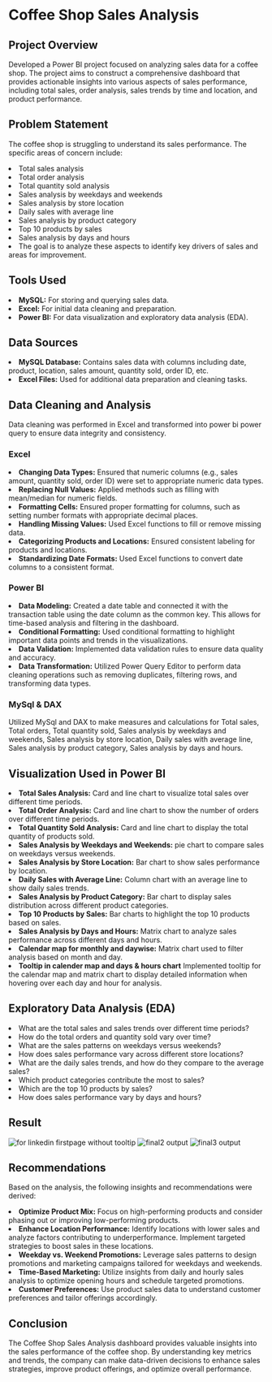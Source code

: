 # Coffee Shop Sales Analysis

## Project Overview
Developed a Power BI project focused on analyzing sales data for a coffee shop. The project aims to construct a comprehensive dashboard that provides actionable insights into various aspects of sales performance, including total sales, order analysis, sales trends by time and location, and product performance.

## Problem Statement
The coffee shop is struggling to understand its sales performance. The specific areas of concern include:
<li>Total sales analysis</li>
<li>Total order analysis</li>
<li>Total quantity sold analysis</li>
<li>Sales analysis by weekdays and weekends</li>
<li>Sales analysis by store location</li>
<li>Daily sales with average line</li>
<li>Sales analysis by product category</li>
<li>Top 10 products by sales</li>
<li>Sales analysis by days and hours</li>
<li>The goal is to analyze these aspects to identify key drivers of sales and areas for improvement.</li>

## Tools Used
<li><b>MySQL:</b> For storing and querying sales data.</li>
<li><b>Excel:</b> For initial data cleaning and preparation.</li>
<li><b>Power BI:</b> For data visualization and exploratory data analysis (EDA).</li>

## Data Sources
<li><b>MySQL Database:</b> Contains sales data with columns including date, product, location, sales amount, quantity sold, order ID, etc.</li>
<li><b>Excel Files:</b> Used for additional data preparation and cleaning tasks.</li>

## Data Cleaning and Analysis
Data cleaning was performed in Excel and transformed into power bi power query to ensure data integrity and consistency.

### Excel
<li><b>Changing Data Types:</b> Ensured that numeric columns (e.g., sales amount, quantity sold, order ID) were set to appropriate numeric data types.</li>
<li><b>Replacing Null Values:</b> Applied methods such as filling with mean/median for numeric fields.</li>
<li><b>Formatting Cells:</b> Ensured proper formatting for columns, such as setting number formats with appropriate decimal places.</li>
<li><b>Handling Missing Values:</b> Used Excel functions to fill or remove missing data.</li>
<li><b>Categorizing Products and Locations:</b> Ensured consistent labeling for products and locations.</li>
<li><b>Standardizing Date Formats:</b> Used Excel functions to convert date columns to a consistent format.</li>

### Power BI
<li><b>Data Modeling:</b> Created a date table and connected it with the transaction table using the date column as the common key. This allows for time-based analysis and filtering in the dashboard.</li>
<li><b>Conditional Formatting:</b> Used conditional formatting to highlight important data points and trends in the visualizations.</li>
<li><b>Data Validation:</b> Implemented data validation rules to ensure data quality and accuracy.</li>
<li><b>Data Transformation:</b> Utilized Power Query Editor to perform data cleaning operations such as removing duplicates, filtering rows, and transforming data types.</li>

### MySql & DAX
Utilized MySql and DAX to make measures and calculations for Total sales, Total orders, Total quantity sold, Sales analysis by weekdays and weekends, Sales analysis by store location, Daily sales with average line, Sales analysis by product category, Sales analysis by days and hours.

## Visualization Used in Power BI
<li><b>Total Sales Analysis:</b> Card and line chart to visualize total sales over different time periods.</li>
<li><b>Total Order Analysis:</b> Card and line chart to show the number of orders over different time periods.</li>
<li><b>Total Quantity Sold Analysis:</b> Card and line chart to display the total quantity of products sold.</li>
<li><b>Sales Analysis by Weekdays and Weekends:</b> pie chart to compare sales on weekdays versus weekends.</li>
<li><b>Sales Analysis by Store Location:</b> Bar chart to show sales performance by location.</li>
<li><b>Daily Sales with Average Line:</b> Column chart with an average line to show daily sales trends.</li>
<li><b>Sales Analysis by Product Category:</b> Bar chart to display sales distribution across different product categories.</li>
<li><b>Top 10 Products by Sales:</b> Bar charts to highlight the top 10 products based on sales.</li>
<li><b>Sales Analysis by Days and Hours:</b> Matrix chart to analyze sales performance across different days and hours.</li>
<li><b>Calendar map for monthly and daywise:</b> Matrix chart used to filter analysis based on month and day.</li>
<li><b>Tooltip in calender map and days & hours chart</b> Implemented tooltip for the calendar map and matrix chart to display detailed information when hovering over each day and hour for analysis.</li>

## Exploratory Data Analysis (EDA)
<li>What are the total sales and sales trends over different time periods?</li>
<li>How do the total orders and quantity sold vary over time?</li>
<li>What are the sales patterns on weekdays versus weekends?</li>
<li>How does sales performance vary across different store locations?</li>
<li>What are the daily sales trends, and how do they compare to the average sales?</li>
<li>Which product categories contribute the most to sales?</li>
<li>Which are the top 10 products by sales?</li>
<li>How does sales performance vary by days and hours?</li>

## Result
![for linkedin firstpage without tooltip](https://github.com/dikshita168/Coffee-Shop-Sales-Analysis/assets/78292746/a76d2c25-e1b5-407e-bd9c-b19320dd2f67)
![final2 output](https://github.com/dikshita168/Coffee-Shop-Sales-Analysis/assets/78292746/a7774100-c837-4d57-a0cc-231e1988c8a4)
![final3 output](https://github.com/dikshita168/Coffee-Shop-Sales-Analysis/assets/78292746/64dcf3d7-33c5-40a5-ab16-75d23a9e90e9)


## Recommendations
Based on the analysis, the following insights and recommendations were derived:
<li><b>Optimize Product Mix:</b> Focus on high-performing products and consider phasing out or improving low-performing products.</li>
<li><b>Enhance Location Performance:</b> Identify locations with lower sales and analyze factors contributing to underperformance. Implement targeted strategies to boost sales in these locations.</li>
<li><b>Weekday vs. Weekend Promotions:</b> Leverage sales patterns to design promotions and marketing campaigns tailored for weekdays and weekends.</li>
<li><b>Time-Based Marketing:</b> Utilize insights from daily and hourly sales analysis to optimize opening hours and schedule targeted promotions.</li>
<li><b>Customer Preferences:</b> Use product sales data to understand customer preferences and tailor offerings accordingly.</li>

## Conclusion
The Coffee Shop Sales Analysis dashboard provides valuable insights into the sales performance of the coffee shop. By understanding key metrics and trends, the company can make data-driven decisions to enhance sales strategies, improve product offerings, and optimize overall performance.




